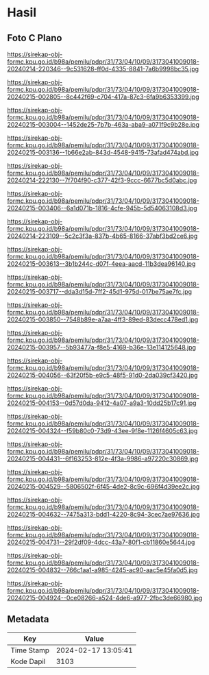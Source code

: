 # Hasil

## Foto C Plano

https://sirekap-obj-formc.kpu.go.id/b98a/pemilu/pdpr/31/73/04/10/09/3173041009018-20240214-220346--9c531628-ff0d-4335-8841-7a6b9998bc35.jpg

https://sirekap-obj-formc.kpu.go.id/b98a/pemilu/pdpr/31/73/04/10/09/3173041009018-20240215-002805--8c442f69-c704-417a-87c3-6fa9b6353399.jpg

https://sirekap-obj-formc.kpu.go.id/b98a/pemilu/pdpr/31/73/04/10/09/3173041009018-20240215-003004--1452de25-7b7b-463a-aba9-a071f9c9b28e.jpg

https://sirekap-obj-formc.kpu.go.id/b98a/pemilu/pdpr/31/73/04/10/09/3173041009018-20240215-003136--1b66e2ab-843d-4548-9415-73afad474abd.jpg

https://sirekap-obj-formc.kpu.go.id/b98a/pemilu/pdpr/31/73/04/10/09/3173041009018-20240214-222130--7f704f90-c377-42f3-9ccc-6677bc5d0abc.jpg

https://sirekap-obj-formc.kpu.go.id/b98a/pemilu/pdpr/31/73/04/10/09/3173041009018-20240215-003406--6a1d071b-1816-4cfe-945b-5d54063108d3.jpg

https://sirekap-obj-formc.kpu.go.id/b98a/pemilu/pdpr/31/73/04/10/09/3173041009018-20240214-223109--5c2c3f3a-837b-4b65-8166-37abf3bd2ce6.jpg

https://sirekap-obj-formc.kpu.go.id/b98a/pemilu/pdpr/31/73/04/10/09/3173041009018-20240215-003613--3b1b244c-d07f-4eea-aacd-11b3dea96140.jpg

https://sirekap-obj-formc.kpu.go.id/b98a/pemilu/pdpr/31/73/04/10/09/3173041009018-20240215-003717--dda3d15d-7ff2-45d1-975d-017be75ae7fc.jpg

https://sirekap-obj-formc.kpu.go.id/b98a/pemilu/pdpr/31/73/04/10/09/3173041009018-20240215-003850--7548b89e-a7aa-4ff3-89ed-83decc478ed1.jpg

https://sirekap-obj-formc.kpu.go.id/b98a/pemilu/pdpr/31/73/04/10/09/3173041009018-20240215-003957--5b93477a-f8e5-4169-b36e-13e114125648.jpg

https://sirekap-obj-formc.kpu.go.id/b98a/pemilu/pdpr/31/73/04/10/09/3173041009018-20240215-004056--63f20f5b-e9c5-48f5-91d0-2da039cf3420.jpg

https://sirekap-obj-formc.kpu.go.id/b98a/pemilu/pdpr/31/73/04/10/09/3173041009018-20240215-004153--0d57d0da-9412-4a07-a9a3-10dd25b17c91.jpg

https://sirekap-obj-formc.kpu.go.id/b98a/pemilu/pdpr/31/73/04/10/09/3173041009018-20240215-004324--f59b80c0-73d9-43ee-9f8e-1126f4605c63.jpg

https://sirekap-obj-formc.kpu.go.id/b98a/pemilu/pdpr/31/73/04/10/09/3173041009018-20240215-004431--6f163253-812e-4f3a-9986-a97220c30869.jpg

https://sirekap-obj-formc.kpu.go.id/b98a/pemilu/pdpr/31/73/04/10/09/3173041009018-20240215-004529--5806502f-6f45-4de2-8c9c-696f4d39ee2c.jpg

https://sirekap-obj-formc.kpu.go.id/b98a/pemilu/pdpr/31/73/04/10/09/3173041009018-20240215-004632--7475a313-bdd1-4220-8c94-3cec7ae97636.jpg

https://sirekap-obj-formc.kpu.go.id/b98a/pemilu/pdpr/31/73/04/10/09/3173041009018-20240215-004731--29f2df09-4dcc-43a7-80f1-cb11860e5644.jpg

https://sirekap-obj-formc.kpu.go.id/b98a/pemilu/pdpr/31/73/04/10/09/3173041009018-20240215-004832--766c1aa1-a985-4245-ac90-aac5e45fa0d5.jpg

https://sirekap-obj-formc.kpu.go.id/b98a/pemilu/pdpr/31/73/04/10/09/3173041009018-20240215-004924--0ce08266-a524-4de6-a977-2fbc3de66980.jpg


## Metadata

| Key        | Value               |
| ---------- | ------------------- |
| Time Stamp | 2024-02-17 13:05:41 |
| Kode Dapil | 3103                |



